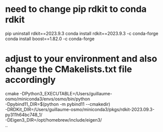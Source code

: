 
# need to change pip rdkit to conda rdkit
pip uninstall rdkit==2023.9.3 
conda install rdkit==2023.9.3 -c conda-forge
conda install boost==1.82.0 -c conda-forge

# adjust to your environment and also change the CMakelists.txt file accordingly
cmake -DPython3_EXECUTABLE=/Users/guillaume-osmo/miniconda3/envs/osmo/bin/python \
      -Dpybind11_DIR=$(python -m pybind11 --cmakedir) \
      -DRDKit_DIR=/Users/guillaume-osmo/miniconda3/pkgs/rdkit-2023.09.3-py311h64bc748_1/ \
      -DEigen3_DIR=/opt/homebrew/include/eigen3/  \
      ..




